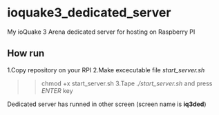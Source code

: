 # ioquake3_dedicated_server
My ioQuake 3 Arena dedicated server for hosting on Raspberry PI

## How run
1.Copy repository on your RPI
2.Make excecutable file *start_server.sh*  
  >> chmod +x start_server.sh
3.Tape *./start_server.sh* and press *ENTER* key

Dedicated server has runned in other screen (screen name is **iq3ded**)

